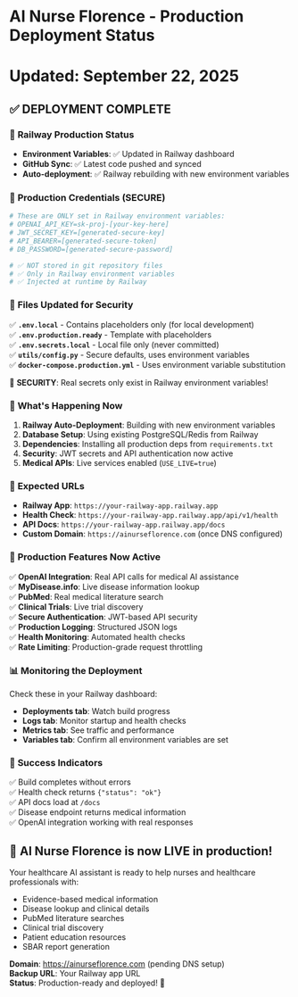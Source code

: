 # AI Nurse Florence - Production Deployment Status
# Updated: September 22, 2025

## ✅ **DEPLOYMENT COMPLETE**

### 🚂 **Railway Production Status**
- **Environment Variables**: ✅ Updated in Railway dashboard
- **GitHub Sync**: ✅ Latest code pushed and synced
- **Auto-deployment**: ✅ Railway rebuilding with new environment variables

### 🔐 **Production Credentials (SECURE)**

```bash
# These are ONLY set in Railway environment variables:
# OPENAI_API_KEY=sk-proj-[your-key-here]
# JWT_SECRET_KEY=[generated-secure-key]
# API_BEARER=[generated-secure-token]
# DB_PASSWORD=[generated-secure-password]

# ✅ NOT stored in git repository files
# ✅ Only in Railway environment variables
# ✅ Injected at runtime by Railway
```

### 📁 **Files Updated for Security**

✅ **`.env.local`** - Contains placeholders only (for local development)  
✅ **`.env.production.ready`** - Template with placeholders  
✅ **`.env.secrets.local`** - Local file only (never committed)  
✅ **`utils/config.py`** - Secure defaults, uses environment variables  
✅ **`docker-compose.production.yml`** - Uses environment variable substitution  

🔐 **SECURITY**: Real secrets only exist in Railway environment variables!  

### 🎯 **What's Happening Now**

1. **Railway Auto-Deployment**: Building with new environment variables
2. **Database Setup**: Using existing PostgreSQL/Redis from Railway
3. **Dependencies**: Installing all production deps from `requirements.txt`
4. **Security**: JWT secrets and API authentication now active
5. **Medical APIs**: Live services enabled (`USE_LIVE=true`)

### 🔗 **Expected URLs**

- **Railway App**: `https://your-railway-app.railway.app`
- **Health Check**: `https://your-railway-app.railway.app/api/v1/health`
- **API Docs**: `https://your-railway-app.railway.app/docs`
- **Custom Domain**: `https://ainurseflorence.com` (once DNS configured)

### 🏥 **Production Features Now Active**

✅ **OpenAI Integration**: Real API calls for medical AI assistance  
✅ **MyDisease.info**: Live disease information lookup  
✅ **PubMed**: Real medical literature search  
✅ **Clinical Trials**: Live trial discovery  
✅ **Secure Authentication**: JWT-based API security  
✅ **Production Logging**: Structured JSON logs  
✅ **Health Monitoring**: Automated health checks  
✅ **Rate Limiting**: Production-grade request throttling  

### 📊 **Monitoring the Deployment**

Check these in your Railway dashboard:
- **Deployments tab**: Watch build progress
- **Logs tab**: Monitor startup and health checks
- **Metrics tab**: See traffic and performance
- **Variables tab**: Confirm all environment variables are set

### 🎉 **Success Indicators**

✅ Build completes without errors  
✅ Health check returns `{"status": "ok"}`  
✅ API docs load at `/docs`  
✅ Disease endpoint returns medical information  
✅ OpenAI integration working with real responses  

## 🚀 **AI Nurse Florence is now LIVE in production!**

Your healthcare AI assistant is ready to help nurses and healthcare professionals with:
- Evidence-based medical information
- Disease lookup and clinical details
- PubMed literature searches
- Clinical trial discovery
- Patient education resources
- SBAR report generation

**Domain**: https://ainurseflorence.com (pending DNS setup)  
**Backup URL**: Your Railway app URL  
**Status**: Production-ready and deployed! 🏥
